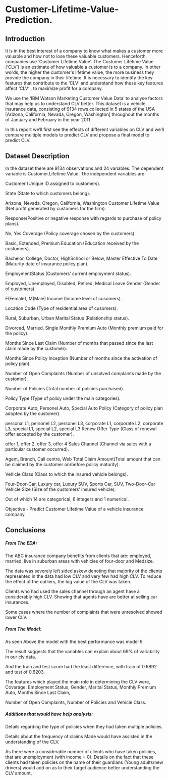 # Customer-Lifetime-Value-Prediction.

## Introduction

It is in the best interest of a company to know what makes a customer more valuable and how not to lose these valuable customers. Henceforth, companies use ‘Customer Lifetime Value’. The Customer Lifetime Value (‘CLV’) is an estimate of how valuable a customer is to a company. In other words, the higher the customer's lifetime value, the more business they provide the company in their lifetime. It is necessary to identify the key features that contribute to the ‘CLV’ and understand how these key features affect ‘CLV’ , to maximize profit for a company.

We use the ‘IBM Watson Marketing Customer Value Data’ to analyse factors that may help us to understand CLV better. This dataset is a vehicle insurance data, consisting of 9134 rows collected in 5 states of the USA [Arizona, California, Nevada, Oregon, Washington] throughout the months of January and February in the year 2011.

In this report we’ll first see the effects of different variables on CLV and we’ll compare multiple models to predict CLV and propose a final model to predict CLV.

## Dataset Description

In the dataset there are 9134 observations and 24 variables. The dependent variable is  Customer.Lifetime.Value. The independent variables are:

Customer (Unique ID assigned to customers).

State (State to which customers belong).

Arizona, Nevada, Oregon, California, Washington
Customer Lifetime Value (Net profit generated by customers for the firm).

Response(Positive or negative response with regards to purchase of policy plans).

No, Yes
Coverage (Policy coverage chosen by the customers).

Basic, Extended, Premium
Education (Education received by the customers).

Bachelor, College, Doctor, HighSchool or Below, Master
Effective To Date (Maturity date of insurance policy plan).

EmploymentStatus (Customers’ current employment status).

Employed, Unemployed, Disabled, Retired, Medical Leave
Gender (Gender of customers).

F(Female), M(Male)
Income (Income level of cusomers).

Location Code (Type of residential area of cusomers).

Rural, Suburban, Urban
Marital Status (Relationship status).

Divorced, Married, Single
Monthly Premium Auto (Monthly premium paid for the policy).

Months Since Last Claim (Number of months that passed since the last claim made by the customer).

Months Since Policy Inception (Number of months since the activation of policy plan).

Number of Open Complaints (Number of unsolved complaints made by the customer).

Number of Policies (Total number of policies purchased).

Policy Type (Type of policy under the main categories).

Corporate Auto, Personel Auto, Special Auto
Policy (Category of policy plan adopted by the customer).

personal L1, personel L2, personel L3, corporate L1, corporate L2, corporate L3, special L1, special L2, special L3
Renew Offer Type (Class of renewal offer accepted by the customer).

offer 1, offer 2, offer 3, offer 4
Sales Channel (Channel via sales with a particular customer occurred).

Agent, Branch, Call centre, Web
Total Claim Amount(Total amount that can be claimed by the customer on/before policy maturity).

Vehicle Class (Class to which the insured vehicle belongs).

Four-Door-Car, Luxury car, Luxury SUV, Sports Car, SUV, Two-Door-Car
Vehicle Size (Size of the customers’ insured vehicle).

Out of which 14 are categorical, 6 integers and 1 numerical.

Objective - Predict Customer Lifetime Value of a vehicle insurance company.

## Conclusions

##### From The EDA:

The ABC insurance company benefits from clients that are: employed, married, live in suburban areas with vehicles of four-door and Medsize.

The data was severely left sided askew denoting that majority of the clients represented in the data had low CLV and very few had high CLV. To reduce the effect of the outliers, the log value of the CLV was taken.

Clients who had used the sales channel through an agent have a considerably high CLV. Showing that agents have are better at selling car insurances.

Some cases where the number of complaints that were unresolved showed lower CLV.

##### From The Model:

As seen Above the model with the best performance was model 6.

The result suggests that the variables can explain about 69% of variability in our clv data.

And the train and test score had the least difference, with train of 0.6892 and test of 0.6203.

The features which played the main role in determining the CLV were, Coverage, Employment Status, Gender, Marital Status, Monthly Premium Auto, Months Since Last Claim, 

Number of Open Complaints, Number of Policies and Vehicle Class.

##### Additions that would have help analysis:

Details regarding the type of policies when they had taken multiple policies.

Details about the frequency of claims Made would have assisted in the understanding of the CLV.

As there were a considerable number of clients who have taken policies, that are unemployment (with income = 0). Details on the fact that these clients had taken policies on the name of their guardians (Young adults/new drivers) would add on as to their target audience better understanding the CLV amount.
